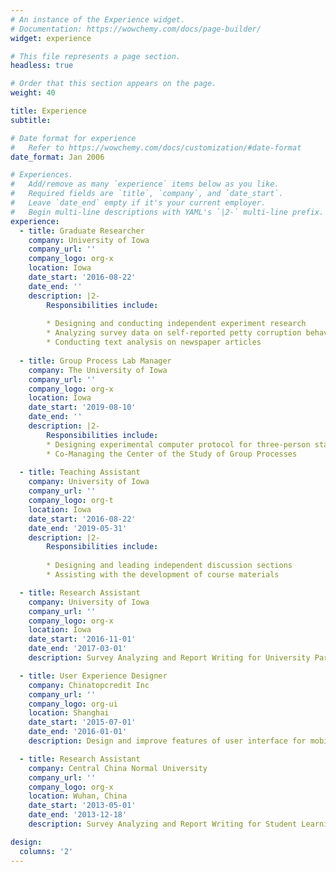 ```yaml
---
# An instance of the Experience widget.
# Documentation: https://wowchemy.com/docs/page-builder/
widget: experience

# This file represents a page section.
headless: true

# Order that this section appears on the page.
weight: 40

title: Experience
subtitle:

# Date format for experience
#   Refer to https://wowchemy.com/docs/customization/#date-format
date_format: Jan 2006

# Experiences.
#   Add/remove as many `experience` items below as you like.
#   Required fields are `title`, `company`, and `date_start`.
#   Leave `date_end` empty if it's your current employer.
#   Begin multi-line descriptions with YAML's `|2-` multi-line prefix.
experience:
  - title: Graduate Researcher
    company: University of Iowa
    company_url: ''
    company_logo: org-x
    location: Iowa
    date_start: '2016-08-22'
    date_end: ''
    description: |2-
        Responsibilities include:
        
        * Designing and conducting independent experiment research
        * Analyzing survey data on self-reported petty corruption behavior in China and Russia
        * Conducting text analysis on newspaper articles
  
  - title: Group Process Lab Manager
    company: The University of Iowa
    company_url: ''
    company_logo: org-x
    location: Iowa
    date_start: '2019-08-10'
    date_end: ''
    description: |2-
        Responsibilities include:
        * Designing experimental computer protocol for three-person status interaction using Python
        * Co-Managing the Center of the Study of Group Processes
  
  - title: Teaching Assistant
    company: University of Iowa
    company_url: ''
    company_logo: org-t
    location: Iowa
    date_start: '2016-08-22'
    date_end: '2019-05-31'
    description: |2-
        Responsibilities include:
        
        * Designing and leading independent discussion sections
        * Assisting with the development of course materials

  - title: Research Assistant
    company: University of Iowa
    company_url: ''
    company_logo: org-x
    location: Iowa
    date_start: '2016-11-01'
    date_end: '2017-03-01'
    description: Survey Analyzing and Report Writing for University Parental Leave Survey

  - title: User Experience Designer
    company: Chinatopcredit Inc
    company_url: ''
    company_logo: org-ui
    location: Shanghai
    date_start: '2015-07-01'
    date_end: '2016-01-01'
    description: Design and improve features of user interface for mobile application using Azure

  - title: Research Assistant
    company: Central China Normal University
    company_url: ''
    company_logo: org-x
    location: Wuhan, China
    date_start: '2013-05-01'
    date_end: '2013-12-18'
    description: Survey Analyzing and Report Writing for Student Learning in Hybrid Classroom Survey

design:
  columns: '2'
---
```

